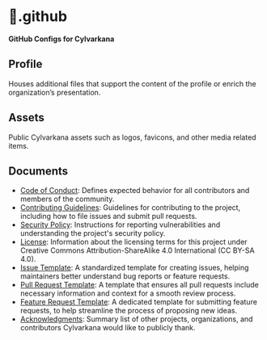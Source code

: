 # 🚀.github
**GitHub Configs for Cylvarkana**

## Profile
Houses additional files that support the content of the profile or enrich the organization’s presentation.

## Assets
Public Cylvarkana assets such as logos, favicons, and other media related items.

## Documents
- [Code of Conduct](./docs/CODE_OF_CONDUCT.md): Defines expected behavior for all contributors and members of the community.
- [Contributing Guidelines](./docs/CONTRIBUTING.md): Guidelines for contributing to the project, including how to file issues and submit pull requests.
- [Security Policy](./docs/SECURITY.md): Instructions for reporting vulnerabilities and understanding the project's security policy.
- [License](./docs/LICENSE.md): Information about the licensing terms for this project under Creative Commons Attribution-ShareAlike 4.0 International (CC BY-SA 4.0).
- [Issue Template](./docs/ISSUE_TEMPLATE.md): A standardized template for creating issues, helping maintainers better understand bug reports or feature requests.
- [Pull Request Template](./docs/PULL_REQUEST_TEMPLATE.md): A template that ensures all pull requests include necessary information and context for a smooth review process.
- [Feature Request Template](./docs/FEATURE_REQUEST_TEMPLATE.md): A dedicated template for submitting feature requests, to help streamline the process of proposing new ideas.
- [Acknowledgments](./docs/ACKNOWLEDGEMENTS.md): Summary list of other projects, organizations, and contributors Cylvarkana would like to publicly thank.
